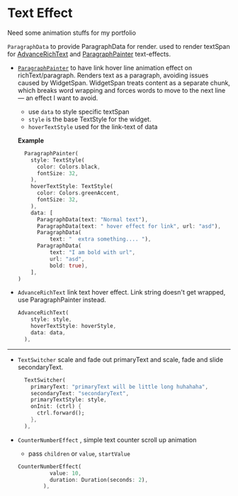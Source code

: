 # Text Effect

Need some animation stuffs for my portfolio

`ParagraphData` to provide ParagraphData for render.
used to render textSpan for [AdvanceRichText](/lib/src/paragraph.dart) and [ParagraphPainter](/lib/src/paragraph_painter.dart) text-effects.

- [`ParagraphPainter`](lib/src/paragraph_painter.dart) to have link hover line animation effect on richText/paragraph.
  Renders text as a paragraph, avoiding issues caused by WidgetSpan.
  WidgetSpan treats content as a separate chunk, which breaks word wrapping and forces words to move to the next line
  — an effect I want to avoid.

  - use `data` to style specific textSpan
  - `style` is the base TextStyle for the widget.
  - `hoverTextStyle` used for the link-text of data

  **Example**

  ```dart
    ParagraphPainter(
      style: TextStyle(
        color: Colors.black,
        fontSize: 32,
      ),
      hoverTextStyle: TextStyle(
        color: Colors.greenAccent,
        fontSize: 32,
      ),
      data: [
        ParagraphData(text: "Normal text"),
        ParagraphData(text: " hover effect for link", url: "asd"),
        ParagraphData(
            text: "  extra something.... "),
        ParagraphData(
            text: "I am bold with url",
            url: "asd",
            bold: true),
      ],
  )
  ```

- `AdvanceRichText` link text hover effect. Link string doesn't get wrapped, use ParagraphPainter instead.
  ```dart
  AdvanceRichText(
      style: style,
      hoverTextStyle: hoverStyle,
      data: data,
    ),
  ```

---

- `TextSwitcher` scale and fade out primaryText and scale, fade and slide secondaryText.

  ```dart
    TextSwitcher(
      primaryText: "primaryText will be little long huhahaha",
      secondaryText: "secondaryText",
      primaryTextStyle: style,
      onInit: (ctrl) {
        ctrl.forward();
      },
    ),
  ```

- `CounterNumberEffect` , simple text counter scroll up animation

  - pass `children` or `value`, `startValue`

  ```dart
  CounterNumberEffect(
            value: 10,
            duration: Duration(seconds: 2),
          ),
  ```
